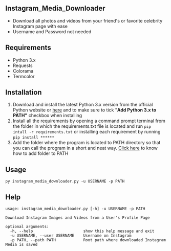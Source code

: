 ## Instagram_Media_Downloader
- Download all photos and videos from your friend's or favorite celebrity Instagram page with ease
- Username and Password not needed

## Requirements
- Python 3.x
- Requests
- Colorama
- Termcolor

## Installation
1. Download and install the latest Python 3.x version from the official Python website or [here](https://www.python.org/downloads/) and to make sure to tick **"Add Python 3.x to PATH"** checkbox when installing
2. Install all the requirements by opening a command prompt terminal from the folder in which the requirements.txt file is located and run `pip intall -r requirements.txt` or installing each requirement by running `pip install ******`
3. Add the folder where the program is located to PATH directory so that you can call the program in a short and neat way. [Click here](https://docs.alfresco.com/4.2/tasks/fot-addpath.html) to know how to add folder to PATH

## Usage
`py instagram_media_downloader.py -u USERNAME -p PATH`

## Help
```
usage: instagram_media_downloader.py [-h] -u USERNAME -p PATH

Download Instagram Images and Videos from a User's Profile Page

optional arguments:
  -h, --help                      show this help message and exit
  -u USERNAME, --user USERNAME    Username on Instagram
  -p PATH, --path PATH            Root path where downloaded Instagram Media is saved
  ```
